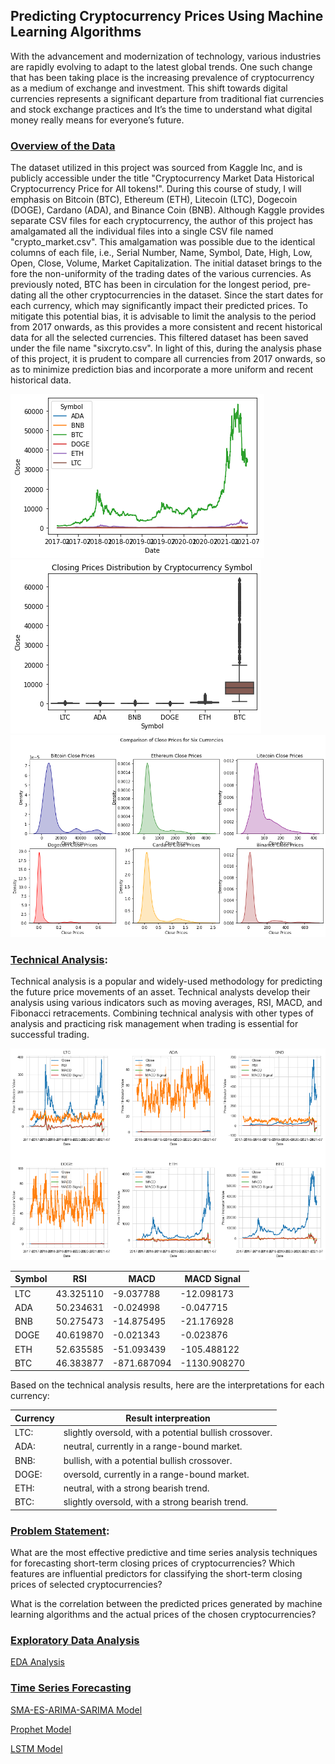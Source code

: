 ## **Predicting Cryptocurrency Prices Using Machine Learning Algorithms**

With the advancement and modernization of technology, various industries are rapidly evolving to adapt to the latest global trends. One such change that has been taking place is the increasing prevalence of cryptocurrency as a medium of exchange and investment. This shift towards digital currencies represents a significant departure from traditional fiat currencies and stock exchange practices and It’s the time to understand what digital money really means for everyone’s future.

### **<ins>Overview of the Data</ins>**

The dataset utilized in this project was sourced from Kaggle Inc, and is publicly accessible under the title "Cryptocurrency Market Data Historical Cryptocurrency Price for All tokens!". 
During this course of study, I will emphasis on Bitcoin (BTC), Ethereum (ETH), Litecoin (LTC), Dogecoin (DOGE), Cardano (ADA), and Binance Coin (BNB). Although Kaggle provides separate CSV files for each cryptocurrency, the author of this project has amalgamated all the individual files into a single CSV file named "crypto_market.csv". This amalgamation was possible due to the identical columns of each file, i.e., Serial Number, Name, Symbol, Date, High, Low, Open, Close, Volume, Market Capitalization.
The initial dataset brings to the fore the non-uniformity of the trading dates of the various currencies. As previously noted, BTC has been in circulation for the longest period, pre-dating all the other cryptocurrencies in the dataset. Since the start dates for each currency, which may significantly impact their predicted prices. To mitigate this potential bias, it is advisable to limit the analysis to the period from 2017 onwards, as this provides a more consistent and recent historical data for all the selected currencies. This filtered dataset has been saved under the file name "sixcryto.csv".
In light of this, during the analysis phase of this project, it is prudent to compare all currencies from 2017 onwards, so as to minimize prediction bias and incorporate a more uniform and recent historical data. 

![](Images/overview.png) ![](Images/overview1.png) ![](Images/Skewness.png)

### **<ins>Technical Analysis</ins>**:

Technical analysis is a popular and widely-used methodology for predicting the future price movements of an asset. Technical analysts develop their analysis using various indicators such as moving averages, RSI, MACD, and Fibonacci retracements. Combining technical analysis with other types of analysis and practicing risk management when trading is essential for successful trading.

![](Images/TA.png)

Symbol | RSI | MACD | MACD Signal
--- | --- | --- | ---
LTC | 43.325110    | -9.037788 | -12.098173
ADA | 50.234631    | -0.024998 | -0.047715
BNB | 50.275473    | -14.875495 | -21.176928
DOGE  | 40.619870    | -0.021343 | -0.023876
ETH   | 52.635585    | -51.093439 | -105.488122
BTC   | 46.383877    | -871.687094 | -1130.908270

Based on the technical analysis results, here are the interpretations for each currency:

Currency  | Result interpreation
--- | ---
LTC:      |     slightly oversold, with a potential bullish crossover.
ADA:   | neutral, currently in a range-bound market.
BNB:                |     bullish, with a potential bullish crossover.
DOGE:   | oversold, currently in a range-bound market.
ETH:                       |     neutral, with a strong bearish trend.
BTC:    | slightly oversold, with a strong bearish trend.



### **<ins>Problem Statement</ins>**:

What are the most effective predictive and time series analysis techniques for forecasting short-term closing prices of cryptocurrencies? Which features are influential predictors for classifying the short-term closing prices of selected cryptocurrencies?

What is the correlation between the predicted prices generated by machine learning algorithms and the actual prices of the chosen cryptocurrencies?



### **<ins>Exploratory Data Analysis</ins>**

[EDA Analysis](https://github.com/shahgem/CIND-820/blob/main/Codes/Code-EDA.ipynb)

### **<ins>Time Series Forecasting</ins>**

[SMA-ES-ARIMA-SARIMA Model](https://github.com/shahgem/CIND-820/blob/main/Codes/Code-SMA-ES-ARIMA-SARIMA.ipynb)

[Prophet Model](https://github.com/shahgem/CIND-820/blob/main/Codes/Prophet%20Final.ipynb)

[LSTM Model](https://github.com/shahgem/CIND-820/blob/main/Codes/LSTM%20Final.ipynb)
